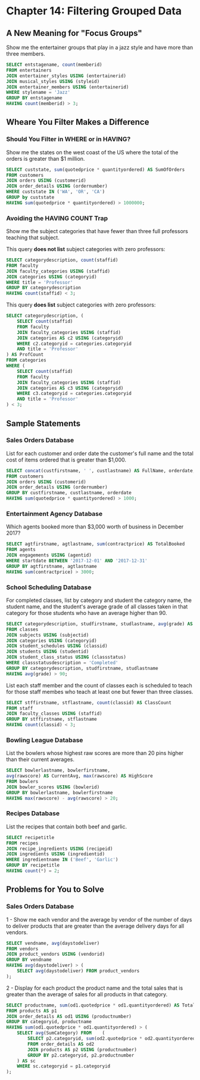 Chapter 14: Filtering Grouped Data
==================================


A New Meaning for "Focus Groups"
--------------------------------

Show me the entertainer groups that play in a jazz style and have
more than three members.
```sql
SELECT entstagename, count(memberid)
FROM entertainers
JOIN entertainer_styles USING (entertainerid)
JOIN musical_styles USING (styleid)
JOIN entertainer_members USING (entertainerid)
WHERE stylename = 'Jazz'
GROUP BY entstagename
HAVING count(memberid) > 3;
```

Wheare You Filter Makes a Difference
------------------------------------

### Should You Filter in WHERE or in HAVING?

Show me the states on the west coast of the US where the 
total of the orders is greater than $1 million.
```sql
SELECT custstate, sum(quotedprice * quantityordered) AS SumOfOrders
FROM customers
JOIN orders USING (customerid)
JOIN order_details USING (ordernumber)
WHERE custstate IN ('WA', 'OR', 'CA')
GROUP by custstate
HAVING sum(quotedprice * quantityordered) > 1000000;
```

### Avoiding the HAVING COUNT Trap

Show me the subject categories that have fewer than three full professors teaching that subject.

This query __does not list__ subject categories with zero professors:
```sql
SELECT categorydescription, count(staffid)
FROM faculty
JOIN faculty_categories USING (staffid)
JOIN categories USING (categoryid)
WHERE title = 'Professor'
GROUP BY categorydescription
HAVING count(staffid) < 3;
```

This query __does list__ subject categories with zero professors:
```sql
SELECT categorydescription, (
	SELECT count(staffid)
	FROM faculty
	JOIN faculty_categories USING (staffid)
	JOIN categories AS c2 USING (categoryid)
	WHERE c2.categoryid = categories.categoryid
	AND title = 'Professor'
) AS ProfCount
FROM categories
WHERE (
	SELECT count(staffid)
	FROM faculty
	JOIN faculty_categories USING (staffid)
	JOIN categories AS c3 USING (categoryid)
	WHERE c3.categoryid = categories.categoryid
	AND title = 'Professor'
) < 3;
```

Sample Statements
-----------------

### Sales Orders Database

List for each customer and order date the customer's full name and the total cost of items ordered that is greater than $1,000.
```sql
SELECT concat(custfirstname, ' ', custlastname) AS FullName, orderdate, sum(quotedprice * quantityordered) AS TotalCost
FROM customers
JOIN orders USING (customerid)
JOIN order_details USING (ordernumber)
GROUP BY custfirstname, custlastname, orderdate
HAVING sum(quotedprice * quantityordered) > 1000;
```

### Entertainment Agency Database

Which agents booked more than $3,000 worth of business in December 2017?
```sql
SELECT agtfirstname, agtlastname, sum(contractprice) AS TotalBooked
FROM agents
JOIN engagements USING (agentid)
WHERE startdate BETWEEN '2017-12-01' AND '2017-12-31'
GROUP BY agtfirstname, agtlastname
HAVING sum(contractprice) > 3000;
```

### School Scheduling Database

For completed classes, list by category and student the category name, the student name, and the student's average grade of all classes taken in that category for those students who have an average higher than 90.
```sql
SELECT categorydescription, studfirstname, studlastname, avg(grade) AS AverageGrade
FROM classes
JOIN subjects USING (subjectid)
JOIN categories USING (categoryid)
JOIN student_schedules USING (classid)
JOIN students USING (studentid)
JOIN student_class_status USING (classstatus)
WHERE classstatusdescription = 'Completed'
GROUP BY categorydescription, studfirstname, studlastname
HAVING avg(grade) > 90;
```

List each staff member and the count of classes each is scheduled to teach for those staff membes who teach at least one but fewer than three classes.
```sql
SELECT stffirstname, stflastname, count(classid) AS ClassCount
FROM staff
JOIN faculty_classes USING (staffid)
GROUP BY stffirstname, stflastname
HAVING count(classid) < 3;
```

### Bowling League Database

List the bowlers whose highest raw scores are more than 20 pins higher than their current averages.
```sql
SELECT bowlerlastname, bowlerfirstname, 
avg(rawscore) AS CurrentAvg, max(rawscore) AS HighScore
FROM bowlers
JOIN bowler_scores USING (bowlerid)
GROUP BY bowlerlastname, bowlerfirstname
HAVING max(rawscore) - avg(rawscore) > 20;
```

### Recipes Database

List the recipes that contain both beef and garlic.
```sql
SELECT recipetitle
FROM recipes
JOIN recipe_ingredients USING (recipeid)
JOIN ingredients USING (ingredientid)
WHERE ingredientname IN ('Beef', 'Garlic')
GROUP BY recipetitle
HAVING count(*) = 2;
```


Problems for You to Solve
-------------------------

### Sales Orders Database

1 - Show me each vendor and the average by vendor of the number of days to deliver products that are greater than the average delivery days for all vendors.
```sql
SELECT vendname, avg(daystodeliver)
FROM vendors
JOIN product_vendors USING (vendorid)
GROUP BY vendname
HAVING avg(daystodeliver) > (
	SELECT avg(daystodeliver) FROM product_vendors
);
```

2 - Display for each product the product name and the total sales that is greater than the average of sales for all products in that category.
```sql
SELECT productname, sum(od1.quotedprice * od1.quantityordered) AS TotalSales
FROM products AS p1
JOIN order_details AS od1 USING (productnumber)
GROUP BY categoryid, productname
HAVING sum(od1.quotedprice * od1.quantityordered) > (
	SELECT avg(SumCategory) FROM	(
		SELECT p2.categoryid, sum(od2.quotedprice * od2.quantityordered) AS SumCategory
		FROM order_details AS od2
		JOIN products AS p2 USING (productnumber)
		GROUP BY p2.categoryid, p2.productnumber
	) AS sc
	WHERE sc.categoryid = p1.categoryid
);
```

